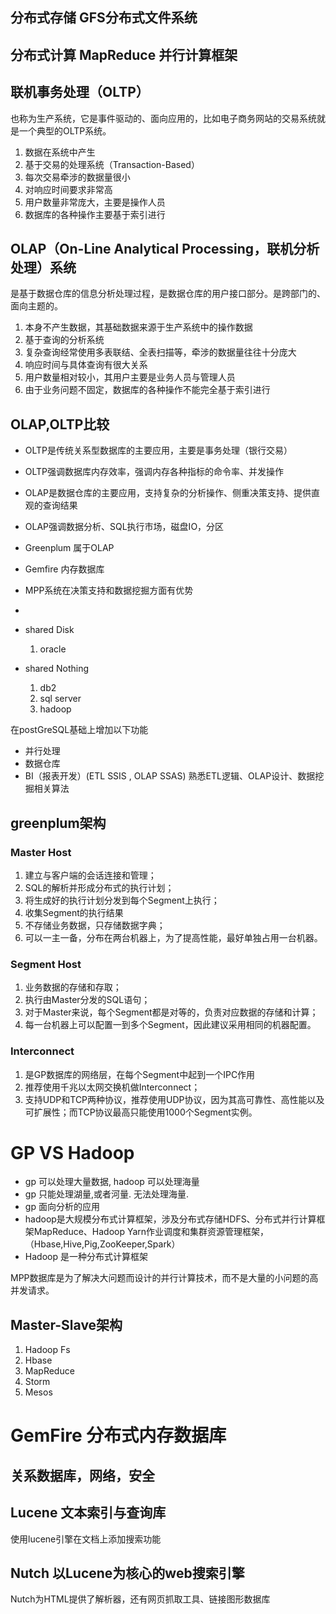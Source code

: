 ## 分布式存储 GFS分布式文件系统
## 分布式计算 MapReduce 并行计算框架
## 联机事务处理（OLTP）
也称为生产系统，它是事件驱动的、面向应用的，比如电子商务网站的交易系统就是一个典型的OLTP系统。
1. 数据在系统中产生
2. 基于交易的处理系统（Transaction-Based）
3. 每次交易牵涉的数据量很小
4. 对响应时间要求非常高
5. 用户数量非常庞大，主要是操作人员
6. 数据库的各种操作主要基于索引进行

## OLAP（On-Line Analytical Processing，联机分析处理）系统
是基于数据仓库的信息分析处理过程，是数据仓库的用户接口部分。是跨部门的、面向主题的。
1. 本身不产生数据，其基础数据来源于生产系统中的操作数据
2. 基于查询的分析系统
3. 复杂查询经常使用多表联结、全表扫描等，牵涉的数据量往往十分庞大  
4. 响应时间与具体查询有很大关系
5. 用户数量相对较小，其用户主要是业务人员与管理人员
6. 由于业务问题不固定，数据库的各种操作不能完全基于索引进行

## OLAP,OLTP比较
- OLTP是传统关系型数据库的主要应用，主要是事务处理（银行交易）
- OLTP强调数据库内存效率，强调内存各种指标的命令率、并发操作
- OLAP是数据仓库的主要应用，支持复杂的分析操作、侧重决策支持、提供直观的查询结果
- OLAP强调数据分析、SQL执行市场，磁盘IO，分区





- Greenplum 属于OLAP
- Gemfire 内存数据库
- MPP系统在决策支持和数据挖掘方面有优势 
- 

- shared Disk
  1. oracle
- shared Nothing
  1. db2
  2. sql server 
  3. hadoop

在postGreSQL基础上增加以下功能
- 并行处理
- 数据仓库
- BI（报表开发）(ETL SSIS , OLAP SSAS) 熟悉ETL逻辑、OLAP设计、数据挖掘相关算法

## greenplum架构
### Master Host
1. 建立与客户端的会话连接和管理；
2. SQL的解析并形成分布式的执行计划；
3. 将生成好的执行计划分发到每个Segment上执行；
4. 收集Segment的执行结果
5. 不存储业务数据，只存储数据字典；
6. 可以一主一备，分布在两台机器上，为了提高性能，最好单独占用一台机器。

### Segment Host
1. 业务数据的存储和存取；
2. 执行由Master分发的SQL语句；
3. 对于Master来说，每个Segment都是对等的，负责对应数据的存储和计算；
4. 每一台机器上可以配置一到多个Segment，因此建议采用相同的机器配置。
### Interconnect
1. 是GP数据库的网络层，在每个Segment中起到一个IPC作用
2. 推荐使用千兆以太网交换机做Interconnect；
3. 支持UDP和TCP两种协议，推荐使用UDP协议，因为其高可靠性、高性能以及可扩展性；而TCP协议最高只能使用1000个Segment实例。

# GP VS Hadoop
- gp 可以处理大量数据, hadoop 可以处理海量
- gp 只能处理湖量,或者河量. 无法处理海量.
- gp 面向分析的应用
- hadoop是大规模分布式计算框架，涉及分布式存储HDFS、分布式并行计算框架MapReduce、Hadoop Yarn作业调度和集群资源管理框架，（Hbase,Hive,Pig,ZooKeeper,Spark）
- Hadoop 是一种分布式计算框架

MPP数据库是为了解决大问题而设计的并行计算技术，而不是大量的小问题的高并发请求。

## Master-Slave架构
1. Hadoop Fs
2. Hbase
3. MapReduce
4. Storm
5. Mesos

# GemFire 分布式内存数据库

## 关系数据库，网络，安全

## Lucene 文本索引与查询库
使用lucene引擎在文档上添加搜索功能
## Nutch 以Lucene为核心的web搜索引擎
Nutch为HTML提供了解析器，还有网页抓取工具、链接图形数据库




















